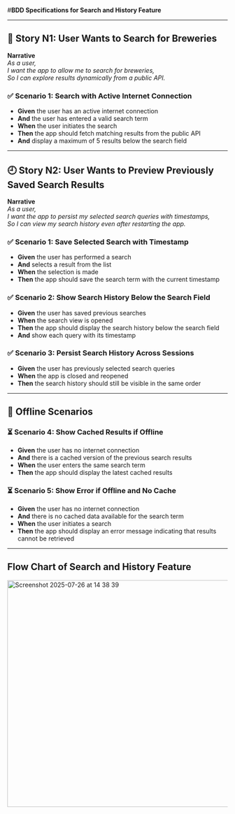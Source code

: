 #**BDD Specifications for Search and History Feature**

---

## 📘 **Story N1: User Wants to Search for Breweries**

**Narrative**  
_As a user,_  
_I want the app to allow me to search for breweries,_  
_So I can explore results dynamically from a public API._

### ✅ Scenario 1: Search with Active Internet Connection

- **Given** the user has an active internet connection  
- **And** the user has entered a valid search term  
- **When** the user initiates the search  
- **Then** the app should fetch matching results from the public API  
- **And** display a maximum of 5 results below the search field  

---

## 🕘 **Story N2: User Wants to Preview Previously Saved Search Results**

**Narrative**  
_As a user,_  
_I want the app to persist my selected search queries with timestamps,_  
_So I can view my search history even after restarting the app._

### ✅ Scenario 1: Save Selected Search with Timestamp

- **Given** the user has performed a search  
- **And** selects a result from the list  
- **When** the selection is made  
- **Then** the app should save the search term with the current timestamp  

### ✅ Scenario 2: Show Search History Below the Search Field

- **Given** the user has saved previous searches  
- **When** the search view is opened  
- **Then** the app should display the search history below the search field  
- **And** show each query with its timestamp  

### ✅ Scenario 3: Persist Search History Across Sessions

- **Given** the user has previously selected search queries  
- **When** the app is closed and reopened  
- **Then** the search history should still be visible in the same order  

---

## 📴 **Offline Scenarios**

### ⏳ Scenario 4: Show Cached Results if Offline

- **Given** the user has no internet connection  
- **And** there is a cached version of the previous search results  
- **When** the user enters the same search term  
- **Then** the app should display the latest cached results  

### ⏳ Scenario 5: Show Error if Offline and No Cache

- **Given** the user has no internet connection  
- **And** there is no cached data available for the search term  
- **When** the user initiates a search  
- **Then** the app should display an error message indicating that results cannot be retrieved  

---
## **Flow Chart of Search and History Feature**
<img width="574" height="519" alt="Screenshot 2025-07-26 at 14 38 39" src="https://github.com/user-attachments/assets/d8ac3e14-f1af-4e58-a06d-23ed756fa350" />

